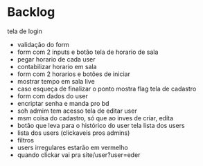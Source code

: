 # Backlog

tela de login
  - validação do form
  - form com 2 inputs e botão
tela de horario de sala
  - pegar horario de cada user
  - contabilizar horario em sala
  - form com 2 horarios e botões de iniciar
  - mostrar tempo em sala live
  - caso esqueça de finalizar o ponto mostra flag
tela de cadastro
  - form com dados do user
  - encriptar senha e manda pro bd
  - soh admim tem acesso
tela de editar user
  - msm coisa do cadastro, só que ao inves de criar, edita
  - botão que leva para o histórico do user
tela lista dos users
  - lista dos users (clickaveis pros admins)
  - filtros
  - users irregulares estarão em vermelho
  - quando clickar vai pra site/user?user=eder  

